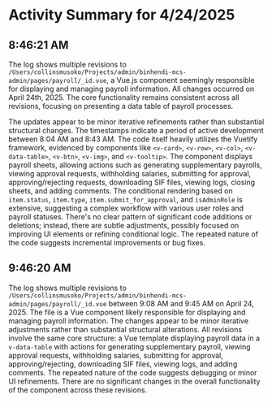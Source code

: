 # Activity Summary for 4/24/2025

## 8:46:21 AM
The log shows multiple revisions to `/Users/collinsmusoko/Projects/admin/binhendi-mcs-admin/pages/payroll/_id.vue`, a Vue.js component seemingly responsible for displaying and managing payroll information.  All changes occurred on April 24th, 2025.  The core functionality remains consistent across all revisions, focusing on presenting a data table of payroll processes.

The updates appear to be minor iterative refinements rather than substantial structural changes.  The timestamps indicate a period of active development between 8:04 AM and 8:43 AM.  The code itself heavily utilizes the Vuetify framework, evidenced by components like `<v-card>`, `<v-row>`, `<v-col>`, `<v-data-table>`, `<v-btn>`, `<v-img>`, and `<v-tooltip>`.  The component displays payroll sheets, allowing actions such as generating supplementary payrolls,  viewing approval requests, withholding salaries, submitting for approval, approving/rejecting requests, downloading SIF files, viewing logs, closing sheets, and adding comments.  The conditional rendering based on `item.status`, `item.type`, `item.submit_for_approval`, and `isAdminRole` is extensive, suggesting a complex workflow with various user roles and payroll statuses.  There's no clear pattern of significant code additions or deletions; instead, there are subtle adjustments, possibly focused on improving UI elements or refining conditional logic.  The repeated nature of the code suggests incremental improvements or bug fixes.


## 9:46:20 AM
The log shows multiple revisions to `/Users/collinsmusoko/Projects/admin/binhendi-mcs-admin/pages/payroll/_id.vue` between 9:08 AM and 9:45 AM on April 24, 2025.  The file is a Vue component likely responsible for displaying and managing payroll information.  The changes appear to be minor iterative adjustments rather than substantial structural alterations.  All revisions involve the same core structure: a Vue template displaying payroll data in a `v-data-table`  with actions for generating supplementary payroll, viewing approval requests, withholding salaries, submitting for approval, approving/rejecting, downloading SIF files, viewing logs, and adding comments.  The repeated nature of the code suggests debugging or minor UI refinements.  There are no significant changes in the overall functionality of the component across these revisions.
